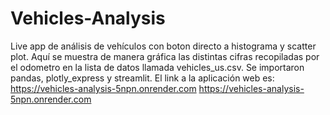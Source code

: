 # Vehicles-Analysis
Live app de análisis de vehículos con boton directo a histograma y scatter plot. Aquí se muestra de manera gráfica las distintas cifras recopiladas por el odometro en la lista de datos llamada vehicles_us.csv. Se importaron pandas, plotly_express y streamlit. El link a la aplicación web es: https://vehicles-analysis-5npn.onrender.com 
https://vehicles-analysis-5npn.onrender.com